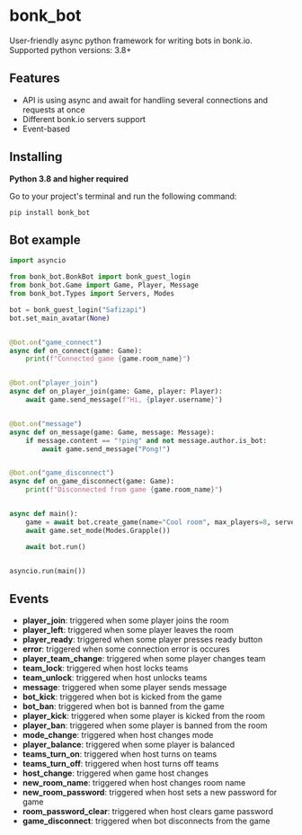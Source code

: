 # bonk_bot
User-friendly async python framework for writing bots in bonk.io.
Supported python versions: 3.8+
## Features
- API is using async and await for handling several connections and requests at once
- Different bonk.io servers support
- Event-based
## Installing
**Python 3.8 and higher required**

Go to your project's terminal and run the following command:
```
pip install bonk_bot
```
## Bot example
```py
import asyncio

from bonk_bot.BonkBot import bonk_guest_login
from bonk_bot.Game import Game, Player, Message
from bonk_bot.Types import Servers, Modes

bot = bonk_guest_login("Safizapi")
bot.set_main_avatar(None)


@bot.on("game_connect")
async def on_connect(game: Game):
    print(f"Connected game {game.room_name}")


@bot.on("player_join")
async def on_player_join(game: Game, player: Player):
    await game.send_message(f"Hi, {player.username}")


@bot.on("message")
async def on_message(game: Game, message: Message):
    if message.content == "!ping" and not message.author.is_bot:
        await game.send_message("Pong!")


@bot.on("game_disconnect")
async def on_game_disconnect(game: Game):
    print(f"Disconnected from game {game.room_name}")


async def main():
    game = await bot.create_game(name="Cool room", max_players=8, server=Servers.Warsaw())
    await game.set_mode(Modes.Grapple())

    await bot.run()


asyncio.run(main())
```
## Events
- **player_join**: triggered when some player joins the room
- **player_left**: triggered when some player leaves the room
- **player_ready**: triggered when some player presses ready button
- **error**: triggered when some connection error is occures
- **player_team_change**: triggered when some player changes team
- **team_lock**: triggered when host locks teams
- **team_unlock**: triggered when host unlocks teams
- **message**: triggered when some player sends message
- **bot_kick**: triggered when bot is kicked from the game
- **bot_ban**: triggered when bot is banned from the game
- **player_kick**: triggered when some player is kicked from the room
- **player_ban**: triggered when some player is banned from the room
- **mode_change**: triggered when host changes mode
- **player_balance**: triggered when some player is balanced
- **teams_turn_on**: triggered when host turns on teams
- **teams_turn_off**: triggered when host turns off teams
- **host_change**: triggered when game host changes
- **new_room_name**: triggered when host changes room name
- **new_room_password**: triggered when host sets a new password for game
- **room_password_clear**: triggered when host clears game password
- **game_disconnect**: triggered when bot disconnects from the game
